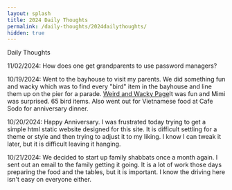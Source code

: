 ```yaml
---
layout: splash
title: 2024 Daily Thoughts
permalink: /daily-thoughts/2024dailythoughts/
hidden: true
---
```


Daily Thoughts

11/02/2024: How does one get grandparents to use password managers?

10/19/2024: Went to the bayhouse to visit my parents. We did something fun and wacky which was to find every "bird" item in the bayhouse and line them up on the pier for a parade. <a href="seriouslymatt.com/weird-and-wacky/" alt="Link to Image of Weird and Wacky page" target="_blank">Weird and Wacky Page</a>It was fun and Mimi was surprised. 65 bird items. Also went out for Vietnamese food at Cafe Sodo for anniversary dinner.

10/20/2024: Happy Anniversary. I was frustrated today trying to get a simple html static website designed for this site. It is difficult settling for a theme or style and then trying to adjust it to my liking. I know I can tweak it later, but it is difficult leaving it hanging.

10/21/2024: We decided to start up family shabbats once a month again. I sent out an email to the family getting it going. It is a lot of work those days preparing the food and the tables, but it is important. I know the driving here isn't easy on everyone either.
